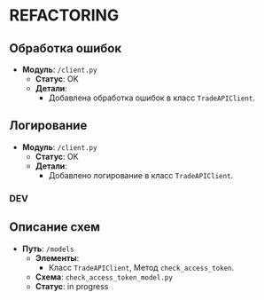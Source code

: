 # REFACTORING

## Обработка ошибок
- **Модуль**: `/client.py`
  - **Статус**: OK
  - **Детали**:
    - Добавлена обработка ошибок в класс `TradeAPIClient`.

## Логирование
- **Модуль**: `/client.py`
  - **Статус**: OK
  - **Детали**:
    - Добавлено логирование в класс `TradeAPIClient`.

### DEV

## Описание схем
- **Путь**: `/models`
  - **Элементы**:
    - Класс `TradeAPIClient`, Метод `check_access_token`.
  - **Схема**: `check_access_token_model.py`
  - **Статус**: in progress